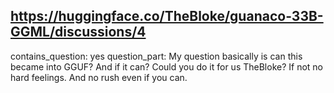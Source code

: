 ## https://huggingface.co/TheBloke/guanaco-33B-GGML/discussions/4

contains_question: yes
question_part: My question basically is can this became into GGUF? And if it can? Could you do it for us TheBloke? If not no hard feelings. And no rush even if you can.